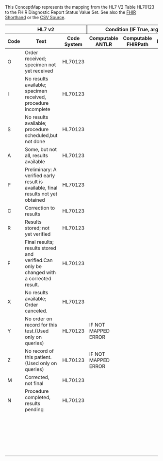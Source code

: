 
This ConceptMap represents the mapping from the HL7 V2 Table HL70123 to the FHIR Diagnostic Report Status Value Set. See also the <a href='https://github.com/HL7/v2-to-fhir/blob/master/tank/Table HL70123[Queries] to Diagnostic Report Status.fsh'>FHIR Shorthand</a> or the <a href='https://github.com/HL7/v2-to-fhir/blob/master/mappings/codesystems/HL7 Concept Map_ ResultStatus[Non-Queries] - Sheet1.csv'>CSV Source</a>.
<table class='grid'><thead>
<tr><th colspan='3' style='border-right: 2px solid black;'>HL7 v2</th><th colspan='3' style='border-right: 2px solid black;'>Condition (IF True, args)</th><th colspan='4'>HL7 FHIR</th><th rowspan='2'>Comments</th></tr>
<tr><th>Code</th><th>Text</th><th>Code System</th><th>Computable ANTLR</th><th>Computable FHIRPath</th><th>Narrative</th><th>Code</th><th>Proposed Extension</th><th>Display</th><th>Code System</th></tr></thead>
<tbody>
<tr><td>O</td><td>Order received; specimen not yet received</td><td style='border-right: 2px'>HL70123</td><td></td><td></td><td style='border-right: 2px'></td><td>registered</td><td></td><td>Registered</td><td><a href='https://hl7.org/fhir/R4/codesystem-diagnostic-report-status.html'>http://hl7.org/fhir/diagnostic-report-status</a></td><td></td></tr>
<tr><td>I</td><td>No results available; specimen received, procedure incomplete</td><td style='border-right: 2px'>HL70123</td><td></td><td></td><td style='border-right: 2px'></td><td>registered</td><td></td><td>Registered</td><td><a href='https://hl7.org/fhir/R4/codesystem-diagnostic-report-status.html'>http://hl7.org/fhir/diagnostic-report-status</a></td><td></td></tr>
<tr><td>S</td><td>No results available; procedure scheduled,but not done</td><td style='border-right: 2px'>HL70123</td><td></td><td></td><td style='border-right: 2px'></td><td>registered</td><td></td><td>Registered</td><td><a href='https://hl7.org/fhir/R4/codesystem-diagnostic-report-status.html'>http://hl7.org/fhir/diagnostic-report-status</a></td><td></td></tr>
<tr><td>A</td><td>Some, but not all, results available</td><td style='border-right: 2px'>HL70123</td><td></td><td></td><td style='border-right: 2px'></td><td></td><td></td><td></td><td></td><td></td></tr>
<tr><td>P</td><td>Preliminary: A verified early result is available, final results not yet obtained</td><td style='border-right: 2px'>HL70123</td><td></td><td></td><td style='border-right: 2px'></td><td>preliminary</td><td></td><td>Preliminary</td><td><a href='https://hl7.org/fhir/R4/codesystem-diagnostic-report-status.html'>http://hl7.org/fhir/diagnostic-report-status</a></td><td></td></tr>
<tr><td>C</td><td>Correction to results</td><td style='border-right: 2px'>HL70123</td><td></td><td></td><td style='border-right: 2px'></td><td>corrected</td><td></td><td>Corrected</td><td><a href='https://hl7.org/fhir/R4/codesystem-diagnostic-report-status.html'>http://hl7.org/fhir/diagnostic-report-status</a></td><td></td></tr>
<tr><td>R</td><td>Results stored; not yet verified</td><td style='border-right: 2px'>HL70123</td><td></td><td></td><td style='border-right: 2px'></td><td>partial</td><td></td><td>Partial</td><td><a href='https://hl7.org/fhir/R4/codesystem-diagnostic-report-status.html'>http://hl7.org/fhir/diagnostic-report-status</a></td><td></td></tr>
<tr><td>F</td><td>Final results; results stored and verified.Can only be changed with a corrected result.</td><td style='border-right: 2px'>HL70123</td><td></td><td></td><td style='border-right: 2px'></td><td>final</td><td></td><td>Final</td><td><a href='https://hl7.org/fhir/R4/codesystem-diagnostic-report-status.html'>http://hl7.org/fhir/diagnostic-report-status</a></td><td></td></tr>
<tr><td>X</td><td>No results available; Order canceled.</td><td style='border-right: 2px'>HL70123</td><td></td><td></td><td style='border-right: 2px'></td><td>cancelled</td><td></td><td>Cancelled</td><td><a href='https://hl7.org/fhir/R4/codesystem-diagnostic-report-status.html'>http://hl7.org/fhir/diagnostic-report-status</a></td><td></td></tr>
<tr><td>Y</td><td>No order on record for this test.(Used only on queries)</td><td style='border-right: 2px'>HL70123</td><td>IF NOT MAPPED ERROR</td><td></td><td style='border-right: 2px'></td><td></td><td></td><td></td><td></td><td></td></tr>
<tr><td>Z</td><td>No record of this patient. (Used only on queries)</td><td style='border-right: 2px'>HL70123</td><td>IF NOT MAPPED ERROR</td><td></td><td style='border-right: 2px'></td><td></td><td></td><td></td><td></td><td></td></tr>
<tr><td>M</td><td>Corrected, not final</td><td style='border-right: 2px'>HL70123</td><td></td><td></td><td style='border-right: 2px'></td><td></td><td></td><td></td><td></td><td></td></tr>
<tr><td>N</td><td>Procedure completed, results pending</td><td style='border-right: 2px'>HL70123</td><td></td><td></td><td style='border-right: 2px'></td><td></td><td></td><td></td><td></td><td></td></tr>
<tr><td></td><td></td><td style='border-right: 2px'></td><td></td><td></td><td style='border-right: 2px'></td><td>appended</td><td></td><td>Appended</td><td><a href='https://hl7.org/fhir/R4/codesystem-diagnostic-report-status.html'>http://hl7.org/fhir/diagnostic-report-status</a></td><td></td></tr>
<tr><td></td><td></td><td style='border-right: 2px'></td><td></td><td></td><td style='border-right: 2px'></td><td>entered-in-errror</td><td></td><td>Entered in Error</td><td><a href='https://hl7.org/fhir/R4/codesystem-diagnostic-report-status.html'>http://hl7.org/fhir/diagnostic-report-status</a></td><td></td></tr>
<tr><td></td><td></td><td style='border-right: 2px'></td><td></td><td></td><td style='border-right: 2px'></td><td>unknown</td><td></td><td>Unknown</td><td><a href='https://hl7.org/fhir/R4/codesystem-diagnostic-report-status.html'>http://hl7.org/fhir/diagnostic-report-status</a></td><td></td></tr>
</tbody></table>
